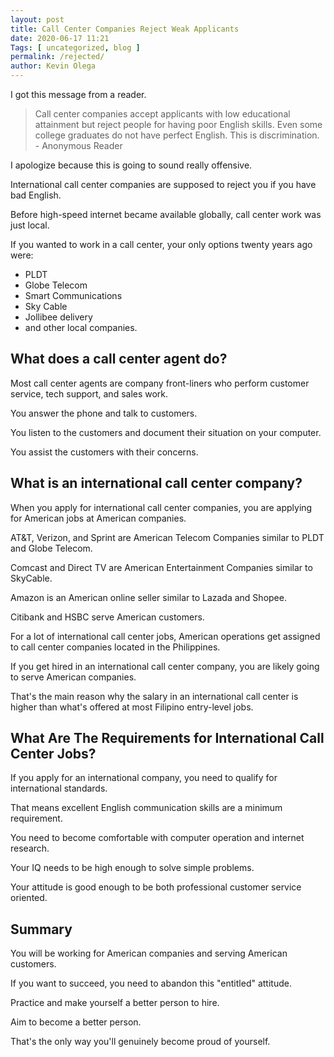 ```yaml
--- 
layout: post 
title: Call Center Companies Reject Weak Applicants
date: 2020-06-17 11:21
Tags: [ uncategorized, blog ]
permalink: /rejected/ 
author: Kevin Olega 
--- 
```

I got this message from a reader.

> Call center companies accept applicants with low educational attainment but reject people for having poor English skills. Even some college graduates do not have perfect English. This is discrimination. - Anonymous Reader

I apologize because this is going to sound really offensive.

International call center companies are supposed to reject you if you have bad English.

Before high-speed internet became available globally, call center work was just local.

If you wanted to work in a call center, your only options twenty years ago were: 

- PLDT 
- Globe Telecom 
- Smart Communications
- Sky Cable 
- Jollibee delivery
- and other local companies.

## What does a call center agent do?

Most call center agents are company front-liners who perform customer service, tech support, and sales work.

You answer the phone and talk to customers.

You listen to the customers and document their situation on your computer.

You assist the customers with their concerns.

## What is an international call center company?

When you apply for international call center companies, you are applying for American jobs at American companies.

AT&T, Verizon, and Sprint are American Telecom Companies similar to PLDT and Globe Telecom.

Comcast and Direct TV are American Entertainment Companies similar to SkyCable.

Amazon is an American online seller similar to Lazada and Shopee.

Citibank and HSBC serve American customers.

For a lot of international call center jobs, American operations get assigned to call center companies located in the Philippines.

If you get hired in an international call center company, you are likely going to serve American companies.

That's the main reason why the salary in an international call center is higher than what's offered at most Filipino entry-level jobs.

## What Are The Requirements for International Call Center Jobs?

If you apply for an international company, you need to qualify for international standards.

That means excellent English communication skills are a minimum requirement.

You need to become comfortable with computer operation and internet research.

Your IQ needs to be high enough to solve simple problems.

Your attitude is good enough to be both professional customer service oriented.

## Summary

You will be working for American companies and serving American customers.

If you want to succeed, you need to abandon this "entitled" attitude.

Practice and make yourself a better person to hire.

Aim to become a better person.

That's the only way you'll genuinely become proud of yourself.